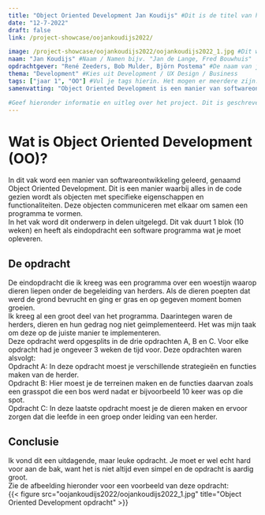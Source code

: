 ```yaml
---
title: "Object Oriented Development Jan Koudijs" #Dit is de titel van het project. Kan aangepast worden, maar probeer het aan de foldernaam te herkennen.
date: "12-7-2022"
draft: false
link: /project-showcase/oojankoudijs2022/

image: /project-showcase/oojankoudijs2022/oojankoudijs2022_1.jpg #Dit wordt de thumbnail van het project
naam: "Jan Koudijs" #Naam / Namen bijv. "Jan de Lange, Fred Bouwhuis"
opdrachtgever: "René Zeeders, Bob Mulder, Björn Postema" #De naam van je opdrachtgever bijv. "Jan de Lange"
thema: "Development" #Kies uit Development / UX Design / Business
tags: ["jaar 1", "OO"] #Vul je tags hierin. Het mogen er meerdere zijn. Kies alleen uit (jaar 1 / jaar 2 / jaar 3 / jaar 4 / FDD / DB / DT / BM / PM / DIT / etcetera...)
samenvatting: "Object Oriented Development is een manier van softwareontwikkeling waarbij alles in de code gezien wordt als objecten met specifieke eigenschappen en functionaliteiten. Deze objecten communiceren met elkaar om samen een programma te vormen." #Korte samenvatting van het project

#Geef hieronder informatie en uitleg over het project. Dit is geschreven in Markdown (.md) en hier zijn verschillende style-opties. Deze zijn hieronder als voorbeeld weergegeven:
---
```


# Wat is Object Oriented Development (OO)?

In dit vak word een manier van softwareontwikkeling geleerd, genaamd Object Oriented Development. Dit is een manier waarbij alles in de code gezien wordt als objecten met specifieke eigenschappen en functionaliteiten. Deze objecten communiceren met elkaar om samen een programma te vormen.  
In het vak word dit onderwerp in delen uitgelegd. Dit vak duurt 1 blok (10 weken) en heeft als eindopdracht een software programma wat je moet opleveren.

## De opdracht

De eindopdracht die ik kreeg was een programma over een woestijn waarop dieren liepen onder de begeleiding van herders. Als de dieren poepten dat werd de grond bevrucht en ging er gras en op gegeven moment bomen groeien.  
Ik kreeg al een groot deel van het programma. Daarintegen waren de herders, dieren en hun gedrag nog niet geimplementeerd. Het was mijn taak om deze op de juiste manier te implementeren.  
Deze opdracht werd opgesplits in de drie opdrachten A, B en C. Voor elke opdracht had je ongeveer 3 weken de tijd voor. Deze opdrachten waren alsvolgt:  
Opdracht A: In deze opdracht moest je verschillende strategieën en functies maken van de herder.  
Opdracht B: Hier moest je de terreinen maken en de functies daarvan zoals een grasspot die een bos werd nadat er bijvoorbeeld 10 keer was op die spot.  
Opdracht C: In deze laatste opdracht moest je de dieren maken en ervoor zorgen dat die leefde in een groep onder leiding van een herder.

## Conclusie

Ik vond dit een uitdagende, maar leuke opdracht. Je moet er wel echt hard voor aan de bak, want het is niet altijd even simpel en de opdracht is aardig groot.  
Zie de afbeelding hieronder voor een voorbeeld van deze opdracht:  
{{< figure src="oojankoudijs2022/oojankoudijs2022_1.jpg" title="Object Oriented Development opdracht" >}}
